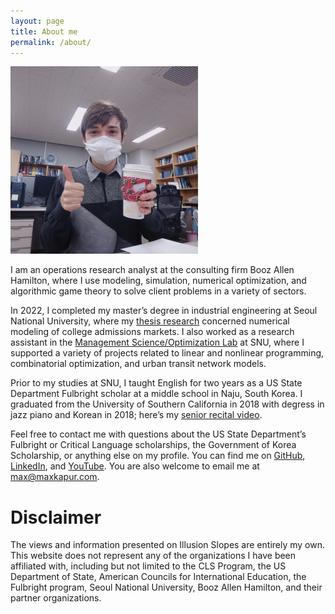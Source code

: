 ```yaml
---
layout: page
title: About me
permalink: /about/
---
```


![Picture of Max drinking a wintry Starbucks beverage](/assets/winter-mug.jpg)

I am an operations research analyst at the consulting firm Booz Allen Hamilton,
where I use modeling, simulation, numerical optimization, and algorithmic game
theory to solve client problems in a variety of sectors.

In 2022, I completed my master&rsquo;s degree in industrial engineering at Seoul
National University, where my
[thesis research](https://github.com/maxkapur/CollegeApplication) concerned
numerical modeling of college admissions markets. I also worked as a research
assistant in the [Management Science/Optimization Lab](https://polytope.snu.ac.kr/)
at SNU, where I supported a variety of projects related to linear and nonlinear
programming, combinatorial optimization, and urban transit network models.

Prior to my studies at SNU, I taught English for two years as a US State
Department Fulbright scholar at a middle school in Naju, South Korea.
I graduated from the University of Southern California in 2018 with degress in
jazz piano and Korean in 2018; here’s my
[senior recital video](https://www.youtube.com/playlist?list=PL06yMQdXWrp9VsynaPe2mg2gjHfr45VZO).

Feel free to contact me with questions about the US State Department&rsquo;s
Fulbright or Critical Language scholarships, the Government of Korea Scholarship,
or anything else on my profile. You can find me on
[GitHub](https://github.com/maxkapur),
[LinkedIn](https://www.linkedin.com/in/maxkapur/),
and [YouTube](https://www.youtube.com/channel/UCRfryFgD6JkqJiTA_MTkHXw).
You are also welcome to email me at [max@maxkapur.com](mailto:max@maxkapur.com).

# Disclaimer

The views and information presented on Illusion Slopes are entirely my own.
This website does not represent any of the organizations I have been affiliated with,
including but not limited to the CLS Program, the US Department of State, American
Councils for International Education, the Fulbright program, Seoul National University,
Booz Allen Hamilton, and their partner organizations.
